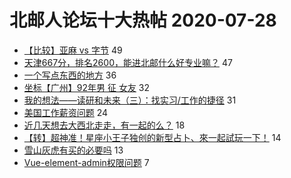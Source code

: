# 北邮人论坛十大热帖 2020-07-28

- [【比较】亚麻 vs 字节](https://bbs.byr.cn/article/Job/2096543) 49
- [天津667分，排名2600，能进北邮什么好专业嘛？](https://bbs.byr.cn/article/Talking/6212520) 47
- [一个写点东西的地方](https://bbs.byr.cn/article/Feeling/3151789) 36
- [坐标【广州】92年男 征 女友](https://bbs.byr.cn/article/Friends/1967599) 32
- [我的想法——读研和未来（三）：找实习/工作的捷径](https://bbs.byr.cn/article/WorkLife/1150039) 31
- [美国工作薪资问题](https://bbs.byr.cn/article/GoAbroad/371762) 24
- [近几天想去大西北走走，有一起的么？](https://bbs.byr.cn/article/Travel/144530) 18
- [【转】超神准！星座小王子独创的新型占卜、來一起試玩一下！](https://bbs.byr.cn/article/Constellations/326533) 14
- [雪山灰虎有买的必要吗](https://bbs.byr.cn/article/AimGraduate/1194259) 13
- [Vue-element-admin权限问题](https://bbs.byr.cn/article/JavaScript/5410) 7


